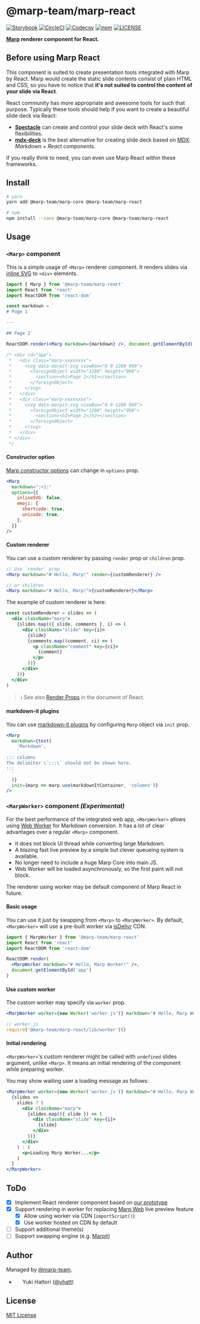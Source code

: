 # @marp-team/marp-react

[![Storybook](https://raw.githubusercontent.com/storybooks/brand/master/badge/badge-storybook.svg?sanitize=true)](https://marp-react.netlify.com/)
[![CircleCI](https://img.shields.io/circleci/project/github/marp-team/marp-react/master.svg?style=flat-square&logo=circleci)](https://circleci.com/gh/marp-team/marp-react/)
[![Codecov](https://img.shields.io/codecov/c/github/marp-team/marp-react/master.svg?style=flat-square&logo=codecov)](https://codecov.io/gh/marp-team/marp-react)
[![npm](https://img.shields.io/npm/v/@marp-team/marp-react.svg?style=flat-square&logo=npm)](https://www.npmjs.com/package/@marp-team/marp-react)
[![LICENSE](https://img.shields.io/github/license/marp-team/marp-react.svg?style=flat-square)](./LICENSE)

**[Marp](https://marp.app) renderer component for React.**

## Before using Marp React

This component is suited to create presentation tools integrated with Marp by React. Marp would create the static slide contents consist of plain HTML and CSS, so you have to notice that **it's not suited to control the content of your slide via React**.

React community has more appropriate and awesome tools for such that purpose. Typically these tools should help if you want to create a beautiful slide deck via React:

- **[Spectacle]** can create and control your slide deck with React's some flexibilities.
- **[mdx-deck]** is the best alternative for creating slide deck based on [MDX]: _Markdown + React components_.

[mdx-deck]: https://github.com/jxnblk/mdx-deck
[mdx]: https://mdxjs.com/
[spectacle]: https://github.com/FormidableLabs/spectacle

If you really think to need, you can even use Marp React within these frameworks.

## Install

```bash
# yarn
yarn add @marp-team/marp-core @marp-team/marp-react

# npm
npm install --save @marp-team/marp-core @marp-team/marp-react
```

## Usage

### `<Marp>` component

This is a simple usage of `<Marp>` renderer component. It renders slides via [inline SVG](https://marpit.marp.app/inline-svg) to `<div>` elements.

```jsx
import { Marp } from '@marp-team/marp-react'
import React from 'react'
import ReactDOM from 'react-dom'

const markdown = `
# Page 1

---

## Page 2`

ReactDOM.render(<Marp markdown={markdown} />, document.getElementById('app'))

/* <div id="app">
 *   <div class="marp-xxxxxxxx">
 *     <svg data-marpit-svg viewBox="0 0 1280 960">
 *       <foreignObject width="1280" height="960">
 *         <section><h1>Page 1</h1></section>
 *       </foreignObject>
 *     </svg>
 *   </div>
 *   <div class="marp-xxxxxxxx">
 *     <svg data-marpit-svg viewBox="0 0 1280 960">
 *       <foreignObject width="1280" height="960">
 *         <section><h2>Page 2</h2></section>
 *       </foreignObject>
 *     </svg>
 *   </div>
 * </div>
 */
```

#### Constructor option

[Marp constructor options](https://github.com/marp-team/marp-core#constructor-options) can change in `options` prop.

```jsx
<Marp
  markdown=":+1:"
  options={{
    inlineSVG: false,
    emoji: {
      shortcode: true,
      unicode: true,
    },
  }}
/>
```

#### Custom renderer

You can use a custom renderer by passing `render` prop or `children` prop.

```jsx
// Use `render` prop
<Marp markdown="# Hello, Marp!" render={customRenderer} />

// or children
<Marp markdown="# Hello, Marp!">{customRenderer}</Marp>
```

The example of custom renderer is here:

```jsx
const customRenderer = slides => (
  <div className="marp">
    {slides.map(({ slide, comments }, i) => (
      <div className="slide" key={i}>
        {slide}
        {comments.map((comment, ci) => (
          <p className="comment" key={ci}>
            {comment}
          </p>
        ))}
      </div>
    ))}
  </div>
)
```

> :information_source: See also [Render Props](https://reactjs.org/docs/render-props.html) in the document of React.

#### markdown-it plugins

You can use [markdown-it plugins](https://www.npmjs.com/search?q=keywords:markdown-it-plugin) by configuring `Marp` object via `init` prop.

```jsx
<Marp
  markdown={text(
    'Markdown',
    `
::: columns
The delimiter \`:::\` should not be shown here.
:::
  `
  )}
  init={marp => marp.use(markdownItContainer, 'columns')}
/>
```

### `<MarpWorker>` component _(Experimental)_

For the best performance of the integrated web app, `<MarpWorker>` allows using [Web Worker](https://developer.mozilla.org/en-US/docs/Web/API/Web_Workers_API) for Markdown conversion. It has a lot of clear advantages over a regular `<Marp>` component.

- It does not block UI thread while converting large Markdown.
- A blazing fast live preview by a simple but clever queueing system is available.
- No longer need to include a huge Marp Core into main JS.
- Web Worker will be loaded asynchronously, so the first paint will not block.

The renderer using worker may be default component of Marp React in future.

#### Basic usage

You can use it just by swapping from `<Marp>` to `<MarpWorker>`. By default, `<MarpWorker>` will use a pre-built worker via [jsDelivr](https://www.jsdelivr.com/) CDN.

```jsx
import { MarpWorker } from '@marp-team/marp-react'
import React from 'react'
import ReactDOM from 'react-dom'

ReactDOM.render(
  <MarpWorker markdown="# Hello, Marp Worker!" />,
  document.getElementById('app')
)
```

#### Use custom worker

The custom worker may specify via `worker` prop.

```jsx
<MarpWorker worker={new Worker('worker.js')} markdown="# Hello, Marp Worker!" />
```

```javascript
// worker.js
require('@marp-team/marp-react/lib/worker')()
```

#### Initial rendering

`<MarpWorker>`'s custom renderer might be called with `undefined` slides argument, unlike `<Marp>`. It means an initial rendering of the component while preparing worker.

You may show waiting user a loading message as follows:

```jsx
<MarpWorker worker={new Worker('worker.js')} markdown="# Hello, Marp Worker!">
  {slides =>
    slides ? (
      <div className="marp">
        {slides.map(({ slide }) => (
          <div className="slide" key={i}>
            {slide}
          </div>
        ))}
      </div>
    ) : (
      <p>Loading Marp Worker...</p>
    )
  }
</MarpWorker>
```

## ToDo

- [x] Implement React renderer component based on [our prototype](https://codesandbox.io/s/kkryjmyy75)
- [x] Support rendering in worker for replacing [Marp Web](https://github.com/marp-team/marp-web) live preview feature
  - [x] Allow using worker via CDN (`importScript()`)
  - [x] Use worker hosted on CDN by default
- [ ] Support additional theme(s)
- [ ] Support swapping engine (e.g. [Marpit](https://github.com/marp-team/marpit))

## Author

Managed by [@marp-team](https://github.com/marp-team).

- <img src="https://github.com/yhatt.png" width="16" height="16"/> Yuki Hattori ([@yhatt](https://github.com/yhatt))

## License

[MIT License](LICENSE)
